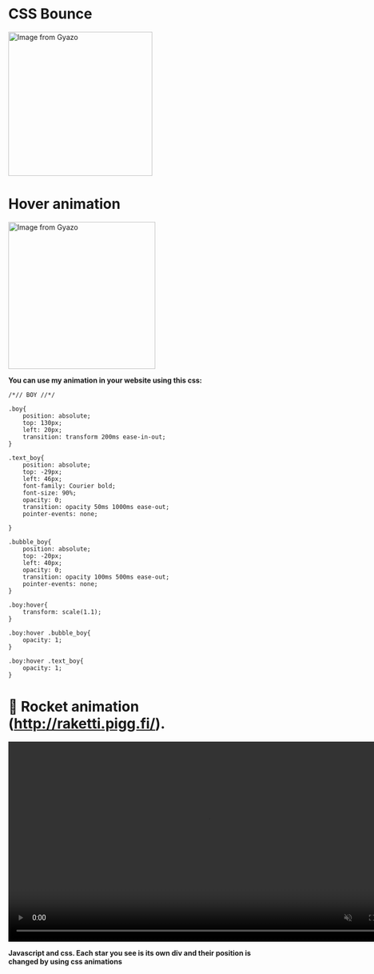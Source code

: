# CSS Bounce

<a href="https://gyazo.com/f4d7471c668f90252af70a221589ffb2"><img src="https://i.gyazo.com/f4d7471c668f90252af70a221589ffb2.gif" alt="Image from Gyazo" width="288"/></a>


# Hover animation

<a href="https://gyazo.com/627816aa6760f7326ab8177890216b83"><img src="https://i.gyazo.com/627816aa6760f7326ab8177890216b83.gif" alt="Image from Gyazo" width="294"/></a>

**You can use my animation in your website using this css:**

```
/*// BOY //*/

.boy{
    position: absolute;
    top: 130px;
    left: 20px;
    transition: transform 200ms ease-in-out;
}

.text_boy{
    position: absolute;
    top: -29px;
    left: 46px;
    font-family: Courier bold;
    font-size: 90%;
    opacity: 0;
    transition: opacity 50ms 1000ms ease-out;
    pointer-events: none;

}

.bubble_boy{
    position: absolute;
    top: -20px;
    left: 40px;
    opacity: 0;
    transition: opacity 100ms 500ms ease-out;
    pointer-events: none;
}

.boy:hover{
    transform: scale(1.1);
}

.boy:hover .bubble_boy{
    opacity: 1;
}

.boy:hover .text_boy{
    opacity: 1;
}
```
# :rocket: Rocket animation (http://raketti.pigg.fi/).

<a href="https://gyazo.com/6aa14f89836123bc7cb89b919fd433b5"><video alt="Video from Gyazo" width="800" autoplay muted loop playsinline><source src="https://i.gyazo.com/6aa14f89836123bc7cb89b919fd433b5.mp4" type="video/mp4" /></video></a>

**Javascript and css. Each star you see is its own div and their position is changed by using css animations**
